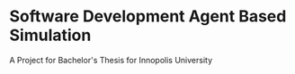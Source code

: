 # Software Development Agent Based Simulation
A Project for Bachelor's Thesis for Innopolis University
